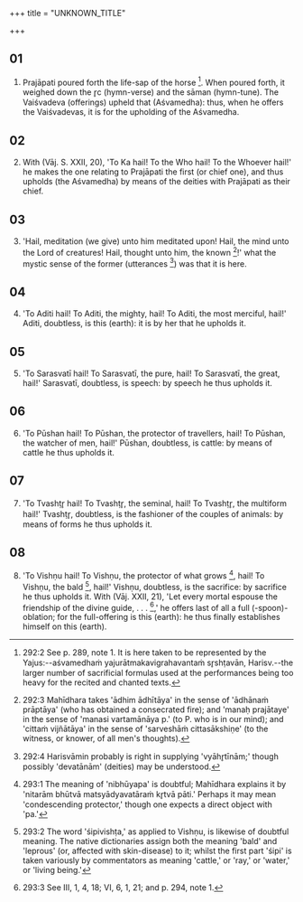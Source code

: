 +++
title = "UNKNOWN_TITLE"

+++


## 01
1. Prajāpati poured forth the life-sap of the horse [^egg_733]. When poured forth, it weighed down the r̥c (hymn-verse) and the sāman (hymn-tune). The Vaiśvadeva (offerings) upheld that (Aśvamedha): thus, when he offers the Vaiśvadevas, it is for the upholding of the Aśvamedha.

[^egg_733]: 292:2 See p. 289, note 1. It is here taken to be represented by the Yajus:--aśvamedhaṁ yajurātmakavigrahavantaṁ sr̥shṭavān, Harisv.--the larger number of sacrificial formulas used at the performances being too heavy for the recited and chanted texts.

## 02
2. With (Vāj. S. XXII, 20), 'To Ka hail! To the Who hail! To the Whoever hail!' he makes the one relating to Prajāpati the first (or chief one), and thus upholds (the Aśvamedha) by means of the deities with Prajāpati as their chief.

## 03
3. 'Hail, meditation (we give) unto him meditated upon! Hail, the mind unto the Lord of creatures! Hail, thought unto him, the known [^egg_734]!' what the mystic sense of the former (utterances [^egg_735]) was that it is here.

[^egg_734]: 292:3 Mahīdhara takes 'ādhim ādhītāya' in the sense of 'ādhānaṁ prāptāya' (who has obtained a consecrated fire); and 'manaḥ prajātaye' in the sense of 'manasi vartamānāya p.' (to P. who is in our mind); and 'cittaṁ vijñātāya' in the sense of 'sarveshāṁ cittasākshiṇe' (to the witness, or knower, of all men's thoughts).

[^egg_735]: 292:4 Harisvāmin probably is right in supplying 'vyāhr̥tīnām;' though possibly 'devatānām' (deities) may be understood.

## 04
4. 'To Aditi hail! To Aditi, the mighty, hail! To Aditi, the most merciful, hail!' Aditi, doubtless, is this (earth): it is by her that he upholds it.

## 05
5. 'To Sarasvatī hail! To Sarasvatī, the pure, hail! To Sarasvatī, the great, hail!' Sarasvatī, doubtless, is speech: by speech he thus upholds it.

## 06
6. 'To Pūshan hail! To Pūshan, the protector of travellers, hail! To Pūshan, the watcher of men, hail!' Pūshan, doubtless, is cattle: by means of cattle he thus upholds it.

## 07
7. 'To Tvashṭr̥ hail! To Tvashṭr̥, the seminal, hail! To Tvashṭr̥, the multiform hail!' Tvashṭr̥, doubtless, is the fashioner of the couples of animals: by means of forms he thus upholds it.

## 08
8. 'To Vishṇu hail! To Vishṇu, the protector of what grows [^egg_736], hail! To Vishṇu, the bald [^egg_737], hail!' Vishṇu, doubtless, is the sacrifice: by sacrifice he thus upholds it. With (Vāj. XXII, 21), 'Let every mortal espouse the friendship of the divine guide, . . . [^egg_738],' he offers last of all a full (-spoon)-oblation; for the full-offering is this (earth): he thus finally establishes himself on this (earth).

[^egg_736]: 293:1 The meaning of 'nibhūyapa' is doubtful; Mahīdhara explains it by 'nitarām bhūtvā matsyādyavatāraṁ kr̥tvā pāti.' Perhaps it may mean 'condescending protector,' though one expects a direct object with 'pa.'

[^egg_737]: 293:2 The word 'śipivishṭa,' as applied to Vishṇu, is likewise of doubtful meaning. The native dictionaries assign both the meaning 'bald' and 'leprous' (or, affected with skin-disease) to it; whilst the first part 'śipi' is taken variously by commentators as meaning 'cattle,' or 'ray,' or 'water,' or 'living being.'

[^egg_738]: 293:3 See III, 1, 4, 18; VI, 6, 1, 21; and p. 294, note 1.

